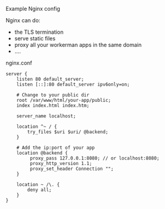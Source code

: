 Example Nginx config

Nginx can do:
* the TLS termination
* serve static files
* proxy all your workerman apps in the same domain
* ....

nginx.conf
```nginx
server {
    listen 80 default_server;
    listen [::]:80 default_server ipv6only=on;

    # Change to your public dir
    root /var/www/html/your-app/public;
    index index.html index.htm;

    server_name localhost;

    location ^~ / {
        try_files $uri $uri/ @backend;
    }

    # Add the ip:port of your app
    location @backend {
         proxy_pass 127.0.0.1:8080; // or localhost:8080;
         proxy_http_version 1.1;
         proxy_set_header Connection "";
    }

    location ~ /\. {
        deny all;
    }
}
```
